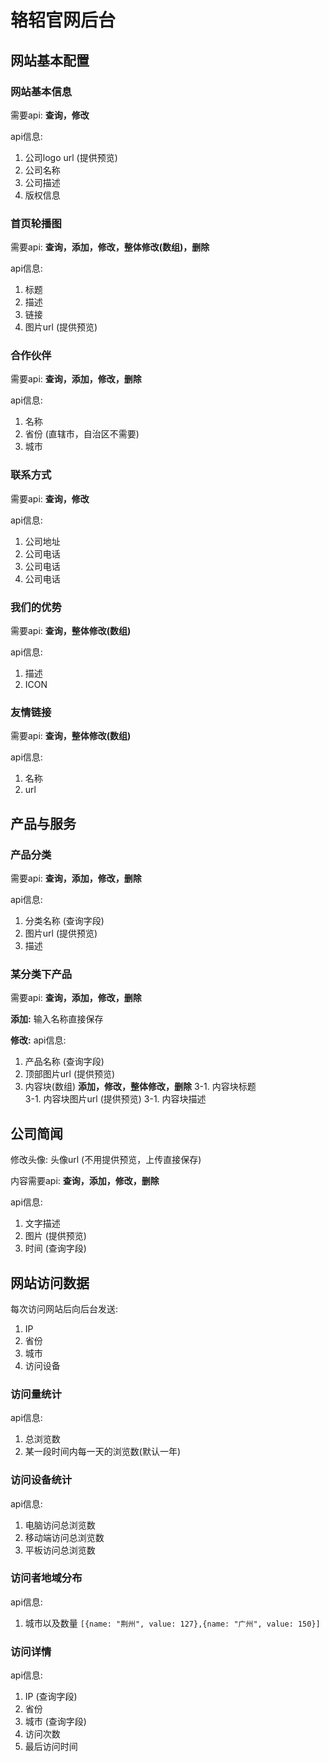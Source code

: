 # 辂轺官网后台

## 网站基本配置

### 网站基本信息
需要api: **查询，修改**

api信息:
1. 公司logo url (提供预览)
2. 公司名称
3. 公司描述
4. 版权信息

### 首页轮播图
需要api: **查询，添加，修改，整体修改(数组)，删除**

api信息:
1. 标题 
2. 描述
3. 链接
4. 图片url (提供预览)

### 合作伙伴
需要api: **查询，添加，修改，删除**

api信息:
1. 名称 
2. 省份 (直辖市，自治区不需要)
3. 城市

### 联系方式
需要api: **查询，修改**

api信息:
1. 公司地址
2. 公司电话
3. 公司电话
4. 公司电话

### 我们的优势
需要api: **查询，整体修改(数组)**

api信息:
1. 描述
2. ICON

### 友情链接
需要api: **查询，整体修改(数组)**

api信息:
1. 名称
2. url

## 产品与服务

### 产品分类
需要api: **查询，添加，修改，删除**

api信息:
1. 分类名称 (查询字段)
2. 图片url (提供预览)
3. 描述

### 某分类下产品
需要api: **查询，添加，修改，删除**

**添加:**
输入名称直接保存

**修改:**
api信息:
1. 产品名称 (查询字段)
2. 顶部图片url (提供预览)
3. 内容块(数组) **添加，修改，整体修改，删除**
   3-1. 内容块标题  
   3-1. 内容块图片url (提供预览)
   3-1. 内容块描述  


## 公司简闻

修改头像: 头像url (不用提供预览，上传直接保存)

内容需要api: **查询，添加，修改，删除**

api信息:
1. 文字描述 
2. 图片 (提供预览)
3. 时间 (查询字段)

## 网站访问数据

每次访问网站后向后台发送:
1. IP
2. 省份
3. 城市
4. 访问设备

### 访问量统计
api信息:
1. 总浏览数
2. 某一段时间内每一天的浏览数(默认一年)

### 访问设备统计
api信息:
1. 电脑访问总浏览数
1. 移动端访问总浏览数
1. 平板访问总浏览数

### 访问者地域分布
api信息:
1. 城市以及数量
```[{name: "荆州", value: 127},{name: "广州", value: 150}]```


### 访问详情
api信息:
1. IP (查询字段)
2. 省份
3. 城市 (查询字段)
4. 访问次数
5. 最后访问时间





